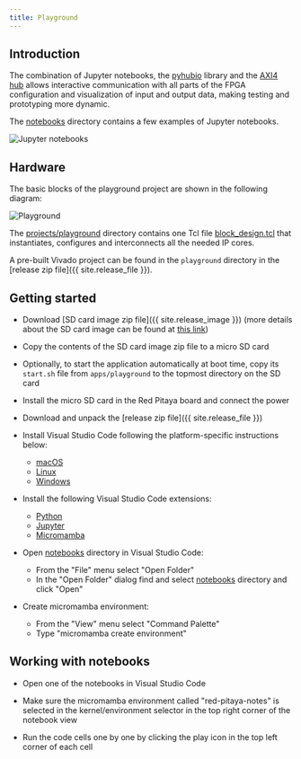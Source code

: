 ```yaml
---
title: Playground
---
```


## Introduction

The combination of Jupyter notebooks, the [pyhubio](https://github.com/pavel-demin/pyhubio) library and the [AXI4 hub](/axi-hub.md) allows interactive communication with all parts of the FPGA configuration and visualization of input and output data, making testing and prototyping more dynamic.

The [notebooks](https://github.com/pavel-demin/red-pitaya-notes/tree/master/notebooks) directory contains a few examples of Jupyter notebooks.

![Jupyter notebooks](/img/jupyter-notebooks.png)

## Hardware

The basic blocks of the playground project are shown in the following diagram:

![Playground](/img/playground.png)

The [projects/playground](https://github.com/pavel-demin/red-pitaya-notes/tree/master/projects/playground) directory contains one Tcl file [block_design.tcl](https://github.com/pavel-demin/red-pitaya-notes/blob/master/projects/playground/block_design.tcl) that instantiates, configures and interconnects all the needed IP cores.

A pre-built Vivado project can be found in the `playground` directory in the [release zip file]({{ site.release_file }}).

## Getting started

- Download [SD card image zip file]({{ site.release_image }}) (more details about the SD card image can be found at [this link](/alpine.md))
- Copy the contents of the SD card image zip file to a micro SD card
- Optionally, to start the application automatically at boot time, copy its `start.sh` file from `apps/playground` to the topmost directory on the SD card
- Install the micro SD card in the Red Pitaya board and connect the power
- Download and unpack the [release zip file]({{ site.release_file }})

- Install Visual Studio Code following the platform-specific instructions below:

  - [macOS](https://code.visualstudio.com/docs/setup/mac)
  - [Linux](https://code.visualstudio.com/docs/setup/linux)
  - [Windows](https://code.visualstudio.com/docs/setup/windows)

- Install the following Visual Studio Code extensions:

  - [Python](https://marketplace.visualstudio.com/items?itemName=ms-python.python)
  - [Jupyter](https://marketplace.visualstudio.com/items?itemName=ms-toolsai.jupyter)
  - [Micromamba](https://marketplace.visualstudio.com/items?itemName=corker.vscode-micromamba)

- Open [notebooks](https://github.com/pavel-demin/red-pitaya-notes/tree/master/notebooks) directory in Visual Studio Code:

  - From the "File" menu select "Open Folder"
  - In the "Open Folder" dialog find and select [notebooks](https://github.com/pavel-demin/red-pitaya-notes/tree/master/notebooks) directory and click "Open"

- Create micromamba environment:
  - From the "View" menu select "Command Palette"
  - Type "micromamba create environment"

## Working with notebooks

- Open one of the notebooks in Visual Studio Code

- Make sure the micromamba environment called "red-pitaya-notes" is selected in the kernel/environment selector in the top right corner of the notebook view

- Run the code cells one by one by clicking the play icon in the top left corner of each cell
